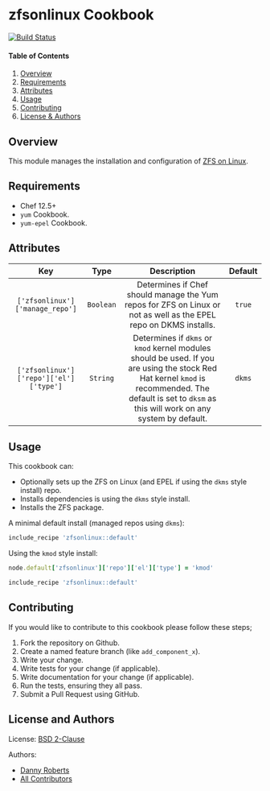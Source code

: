 # zfsonlinux Cookbook
[![Build Status](https://travis-ci.org/kemra102/zfsonlinux-cookbook.svg?branch=master)](https://travis-ci.org/kemra102/zfsonlinux-cookbook)

#### Table of Contents

1. [Overview](#overview)
2. [Requirements](#requirements)
3. [Attributes](#attributes)
4. [Usage](#usage)
5. [Contributing](#contributing)
6. [License & Authors](#license-and-authors)

## Overview

This module manages the installation and configuration of [ZFS on Linux](http://zfsonlinux.org/).

## Requirements

* Chef 12.5+
* `yum` Cookbook.
* `yum-epel` Cookbook.

## Attributes

| Key                             | Type      | Description                                                                                                       | Default |
|:-------------------------------:|:---------:|:-----------------------------------------------------------------------------------------------------------------:|:-------:|
| `['zfsonlinux']['manage_repo']` | `Boolean` | Determines if Chef should manage the Yum repos for ZFS on Linux or not as well as the EPEL repo on DKMS installs. | `true`  |
| `['zfsonlinux']['repo']['el']['type']` | `String` | Determines if `dkms` or `kmod` kernel modules should be used. If you are using the stock Red Hat kernel `kmod` is recommended. The default is set to `dksm` as this will work on any system by default. | `dkms`  |

## Usage

This cookbook can:

* Optionally sets up the ZFS on Linux (and EPEL if using the `dkms` style install) repo.
* Installs dependencies is using the `dkms` style install.
* Installs the ZFS package.

A minimal default install (managed repos using `dkms`):

```ruby
include_recipe 'zfsonlinux::default'
```

Using the `kmod` style install:

```ruby
node.default['zfsonlinux']['repo']['el']['type'] = 'kmod'

include_recipe 'zfsonlinux::default'
```

## Contributing

If you would like to contribute to this cookbook please follow these steps;

1. Fork the repository on Github.
2. Create a named feature branch (like `add_component_x`).
3. Write your change.
4. Write tests for your change (if applicable).
5. Write documentation for your change (if applicable).
6. Run the tests, ensuring they all pass.
7. Submit a Pull Request using GitHub.

## License and Authors

License: [BSD 2-Clause](https://tldrlegal.com/license/bsd-2-clause-license-\(freebsd\))

Authors:

  * [Danny Roberts](https://github.com/kemra102)
  * [All Contributors](https://github.com/kemra102/yumserver-cookbook/graphs/contributors)
